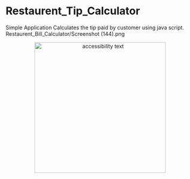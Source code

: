 # Restaurent_Tip_Calculator
Simple Application
Calculates the tip paid by customer using java script.
Restaurent_Bill_Calculator/Screenshot (144).png

<p align="center">
  <img src="Restaurent_Bill_Calculator/Screenshot (144).png" width="350" alt="accessibility text">
</p>
